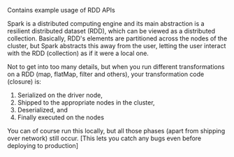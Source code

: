Contains example usage of RDD APIs

Spark is a distributed computing engine and its main abstraction is a resilient distributed dataset (RDD), which can be 
viewed as a distributed collection. Basically, RDD's elements are partitioned across the nodes of the cluster, but Spark 
abstracts this away from the user, letting the user interact with the RDD (collection) as if it were a local one.

Not to get into too many details, but when you run different transformations on a RDD (map, flatMap, filter and others), 
your transformation code (closure) is:

1. Serialized on the driver node,
2. Shipped to the appropriate nodes in the cluster,
3. Deserialized, and 
4. Finally executed on the nodes

You can of course run this locally, but all those phases (apart from shipping over network) still 
occur. [This lets you catch any bugs even before deploying to production]
